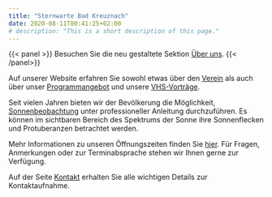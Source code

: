 ```yaml
---
title: "Sternwarte Bad Kreuznach"
date: 2020-08-11T00:41:25+02:00
# description: "This is a short description of this page."
---
```


{{< panel >}}
Besuchen Sie die neu gestaltete Sektion [Über uns](/ueber-uns/).
{{< /panel>}}

Auf unserer Website erfahren Sie sowohl etwas über den [Verein](/ueber-uns/verein/) als auch über unser [Programmangebot](/ueber-uns/angebot/) und unsere [VHS-Vorträge](/vhs/).

Seit vielen Jahren bieten wir der Bevölkerung die Möglichkeit, [Sonnenbeobachtung](/ueber-uns/sonnenbeobachtung/) unter professioneller Anleitung durchzuführen. Es können im sichtbaren Bereich des Spektrums der Sonne ihre Sonnenflecken und Protuberanzen betrachtet werden.

Mehr Informationen zu unseren Öffnungszeiten finden Sie [hier](/infos/oeffnungszeiten).
Für Fragen, Anmerkungen oder zur Terminabsprache stehen wir Ihnen gerne zur Verfügung.

Auf der Seite [Kontakt](/infos/kontakt) erhalten Sie alle wichtigen Details zur Kontaktaufnahme.


<!-- # Todo:
- Erstes Bild was man sehen kann am besten von einem Teleskop oder vom Gelände (Sternhimmel / Objekt)
- Möglichkeit für konkrete Hinweise müssen schön darstellbar sein.
- Carousel beibehalten?
- Öffnungszeiten direkt ersichtlich
- Es lohnt sich auch bei schlechtem Wetter zu uns zu kommen.
- Anfahrt
- Aktuelles Programm:
    - Buchbare Führungen und Kurse nach Vereinbarung: Siehe Kontakt
    - Nächster Vortrag
        - Titel
        - Aufmacherbild
        - Datum und Uhrzeit
    - Aktuelles im Blog

- Teleskop Kaufberatung: Prospekt als PDF
 -->

